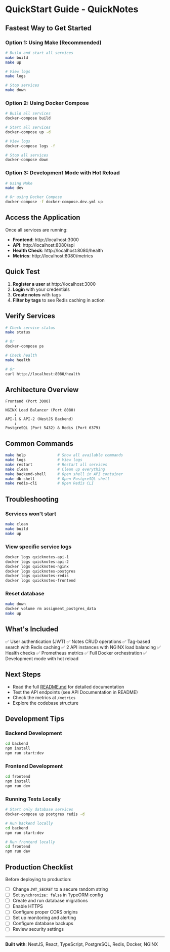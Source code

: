 # QuickStart Guide - QuickNotes

## Fastest Way to Get Started

### Option 1: Using Make (Recommended)

```bash
# Build and start all services
make build
make up

# View logs
make logs

# Stop services
make down
```

### Option 2: Using Docker Compose

```bash
# Build all services
docker-compose build

# Start all services
docker-compose up -d

# View logs
docker-compose logs -f

# Stop all services
docker-compose down
```

### Option 3: Development Mode with Hot Reload

```bash
# Using Make
make dev

# Or using Docker Compose
docker-compose -f docker-compose.dev.yml up
```

## Access the Application

Once all services are running:

- **Frontend**: http://localhost:3000
- **API**: http://localhost:8080/api
- **Health Check**: http://localhost:8080/health
- **Metrics**: http://localhost:8080/metrics

## Quick Test

1. **Register a user** at http://localhost:3000
2. **Login** with your credentials
3. **Create notes** with tags
4. **Filter by tags** to see Redis caching in action

## Verify Services

```bash
# Check service status
make status

# Or
docker-compose ps

# Check health
make health

# Or
curl http://localhost:8080/health
```

## Architecture Overview

```
Frontend (Port 3000)
    ↓
NGINX Load Balancer (Port 8080)
    ↓
API-1 & API-2 (NestJS Backend)
    ↓
PostgreSQL (Port 5432) & Redis (Port 6379)
```

## Common Commands

```bash
make help              # Show all available commands
make logs              # View logs
make restart           # Restart all services
make clean             # Clean up everything
make backend-shell     # Open shell in API container
make db-shell          # Open PostgreSQL shell
make redis-cli         # Open Redis CLI
```

## Troubleshooting

### Services won't start
```bash
make clean
make build
make up
```

### View specific service logs
```bash
docker logs quicknotes-api-1
docker logs quicknotes-api-2
docker logs quicknotes-nginx
docker logs quicknotes-postgres
docker logs quicknotes-redis
docker logs quicknotes-frontend
```
 
### Reset database
```bash
make down
docker volume rm assigment_postgres_data
make up
```

## What's Included

✅ User authentication (JWT)
✅ Notes CRUD operations
✅ Tag-based search with Redis caching
✅ 2 API instances with NGINX load balancing
✅ Health checks
✅ Prometheus metrics
✅ Full Docker orchestration
✅ Development mode with hot reload

## Next Steps

- Read the full [README.md](README.md) for detailed documentation
- Test the API endpoints (see API Documentation in README)
- Check the metrics at `/metrics`
- Explore the codebase structure

## Development Tips

### Backend Development
```bash
cd backend
npm install
npm run start:dev
```

### Frontend Development
```bash
cd frontend
npm install
npm run dev
```

### Running Tests Locally
```bash
# Start only database services
docker-compose up postgres redis -d

# Run backend locally
cd backend
npm run start:dev

# Run frontend locally
cd frontend
npm run dev
```

## Production Checklist

Before deploying to production:

- [ ] Change `JWT_SECRET` to a secure random string
- [ ] Set `synchronize: false` in TypeORM config
- [ ] Create and run database migrations
- [ ] Enable HTTPS
- [ ] Configure proper CORS origins
- [ ] Set up monitoring and alerting
- [ ] Configure database backups
- [ ] Review security settings

---

**Built with**: NestJS, React, TypeScript, PostgreSQL, Redis, Docker, NGINX
